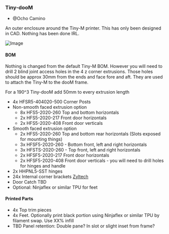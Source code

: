 ### Tiny-dooM

- @Ocho Camino


An outer enclosure around the Tiny-M printer.  This has only been designed in CAD.  Nothing has been done IRL.


![Image](https://github.com/gsl12/Tiny-M/blob/master/usermods/Tiny-dooM/images/Tiny_dooM.png)


#### BOM

Nothing is changed from the default Tiny-M BOM.  However you will need to drill 2 blind joint access holes in the 4 z corner extrusions.  Those holes should be approx 30mm from the ends and face fore and aft.  They are used to attach the Tiny-M to the dooM frame.

For a 190^3 Tiny-dooM add 50mm to every extrusion length

- 4x HFSR5-404020-500 Corner Posts
- Non-smooth faced extrusion option
  - 8x HFS5-2020-260 Top and bottom horizontals
  - 2x HFS5-2020-217 Front door horizontals
  - 2x HFS5-2020-408 Front door verticals
- Smooth faced extrusion option
  - 2x HFS5-2020-260 Top and bottom rear horizontals (Slots exposed for mounting things)
  - 3x HFSF5-2020-260 - Bottom front, left and right horizontals
  - 3x HFSTS-2020-260 - Top front, left and right horizontals
  - 2x HFSF5-2020-217 Front door horizontals
  - 2x HFSF5-2020-408 Front door verticals - you will need to drill holes for hinges and handle
- 2x HHPNL5-SST hinges
- 24x Internal corner brackets [Zyltech]()
- Door Catch TBD
- Optional: Ninjaflex or similar TPU for feet

#### Printed Parts

- 4x Top trim pieces
- 4x Feet.  Optionally print black portion using Ninjaflex or similar TPU by filament swap.  Use XX% infill
- TBD Panel retention:  Double pane?  In slot or slight inset from frame?



